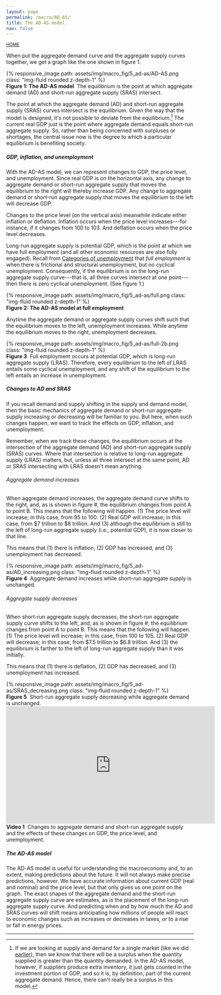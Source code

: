 ```yaml
---
layout: page
permalink: /macro/AD_AS/
title: The AD-AS model
nav: false
---
```


<link rel="stylesheet" href="/assets/css/table.css">

[<small>HOME</small>](/macro/)



When put the aggregate demand curve and the aggregate supply curves together, we get a graph like the one shown in figure 1.


<div class="container">
<div class="row">
	<div class="col-9">
		{% responsive_image path: assets/img/macro_fig/5_ad-as/AD-AS.png class: "img-fluid rounded z-depth-1" %}
	</div>
</div>
<div class="caption"><div align="left">
<strong>Figure 1: The AD-AS model</strong>&nbsp;&nbsp;The equilibrium is the point at which aggregate demand (AD) and short-run aggregate supply (SRAS) intersect.</div>
</div>
</div>


The point at which the aggregate demand (AD) and short-run aggregate supply (SRAS) curves intersect is the equilibrium. Given the way that the model is designed, it's not possible to deviate from the equilibrium.[^1] The current real GDP just is the point where aggregate demand equals short-run aggregate supply. So, rather than being concerned with surpluses or shortages, the central issue now is the degree to which a particular equilibrium is benefiting society.

[^1]: If we are looking at supply and demand for a single market (like we did [earlier](/macro/supply_and_demand/)), then we know that there will be a surplus when the quantity supplied is greater than the quantity demanded. In the AD-AS model, however, if suppliers produce extra inventory, it just gets counted in the investment portion of GDP, and so it is, by definition, part of the current aggregate demand. Hence, there can't really be a surplus in this model.


##### GDP, inflation, and unemployment

With the AD-AS model, we can represent changes to GDP, the price level, and unemployment. Since real GDP is on the horizontal axis, any change to aggregate demand or short-run aggregate supply that moves the equilibrium to the right will thereby increase GDP. Any change to aggregate demand or short-run aggregate supply that moves the equilibrium to the left will decrease GDP.

Changes to the price level (on the vertical axis) meanwhile indicate either inflation or deflation. Inflation occurs when the price level increases---for instance, if it changes from 100 to 103. And deflation occurs when the price level decreases.

Long-run aggregate supply is potential GDP, which is the point at which we have full employment (and all other economic resources are also fully engaged). Recall from [Categories of unemployment](https://loighic.net/macro/unemployment_2/) that *full employment* is when there is frictional and structural unemployment, but no cyclical unemployment. Consequently, if the equilibrium is on the long-run aggregate supply curve---that is, all three curves intersect at one point---then there is zero cyclical unemployment. (See figure 1.)


<div class="container">
<div class="row">
	<div class="col-9">
		{% responsive_image path: assets/img/macro_fig/5_ad-as/full.png class: "img-fluid rounded z-depth-1" %}
	</div>
</div>
<div class="caption"><div align="left">
<strong>Figure 2: The AD-AS model at full employment</strong>&nbsp;&nbsp;</div>
</div>
</div>


Anytime the aggregate demand or aggregate supply curves shift such that the equilibrium moves to the left, unemployment increases. While anytime the equilibrium moves to the right, unemployment decreases.


<div class="container">
<div class="row">
	<div class="col-10">
		{% responsive_image path: assets/img/macro_fig/5_ad-as/full-2b.png class: "img-fluid rounded z-depth-1" %}
	</div>
</div>
<div class="caption"><div align="left">
<strong>Figure 3</strong>&nbsp;&nbsp;Full employment occurs at potential GDP, which is long-run aggregate supply (LRAS). Therefore, every equilibrium to the left of LRAS entails some cyclical unemployment, and any shift of the equilibrium to the left entails an increase in unemployment.</div>
</div>
</div>


##### Changes to AD and SRAS

If you recall demand and supply shifting in the supply and demand model, then the basic mechanics of aggregate demand or short-run aggregate supply increasing or decreasing will be familiar to you. But here, when such changes happen, we want to track the effects on GDP, inflation, and unemployment.

Remember, when we track these changes, the equilibrium occurs at the intersection of the aggregate demand (AD) and short-run aggregate supply (SRAS) curves. Where that intersection is relative to long-run aggregate supply (LRAS) matters, but, unless all three intersect at the same point, AD or SRAS intersecting with LRAS doesn't mean anything.

###### Aggregate demand increases

When aggregate demand increases, the aggregate demand curve shifts to the right, and, as is shown in figure #, the equilibrium changes from point A to point B. This means that the following will happen. (1) The price level will increase; in this case, from 95 to 100. (2) Real GDP will increase; in this case, from \$7 trillion to \$8 trillion. And (3) although the equilibrium is still to the left of long-run aggregate supply (i.e., potential GDP), it is now closer to that line.

This means that (1) there is inflation, (2) GDP has increased, and (3) unemployment has decreased.

<div class="container">
<div class="row">
	<div class="col-9">
		{% responsive_image path: assets/img/macro_fig/5_ad-as/AD_increasing.png class: "img-fluid rounded z-depth-1" %}
	</div>
</div>
<div class="caption"><div align="left">
<strong>Figure 4</strong>&nbsp;&nbsp;Aggregate demand increases while short-run aggregate supply is unchanged.</div>
</div>
</div>


###### Aggregate supply decreases

When short-run aggregate supply decreases, the short-run aggregate supply curve shifts to the left, and, as is shown in figure #, the equilibrium changes from point A to point B. This means that the following will happen. (1) The price level will increase; in this case, from 100 to 105. (2) Real GDP will decrease; in this case, from \$7.5 trillion to \$6.8 trillion. And (3) the equilibrium is farther to the left of long-run aggregate supply than it was initially.

This means that (1) there is deflation, (2) GDP has decreased, and (3) unemployment has increased.

<div class="container">
<div class="row">
	<div class="col-9">
		{% responsive_image path: assets/img/macro_fig/5_ad-as/SRAS_decreasing.png class: "img-fluid rounded z-depth-1" %}
	</div>
</div>
<div class="caption"><div align="left">
<strong>Figure 5</strong>&nbsp;&nbsp;Short-run aggregate supply decreasing while aggregate demand is unchanged.</div>
</div>
</div>



<iframe width="560" height="315" src="https://www.youtube-nocookie.com/embed/QTy3jkgOevo?si=zZuHcQwpDr8hTXbZ" title="YouTube video player" frameborder="0" allow="accelerometer; autoplay; clipboard-write; encrypted-media; gyroscope; picture-in-picture; web-share" referrerpolicy="strict-origin-when-cross-origin" allowfullscreen></iframe>
<div class="caption"><div align="left">
<strong>Video 1</strong>&nbsp;&nbsp;Changes to aggregate demand and short-run aggregate supply and the effects of these changes on GDP, the price level, and unemployment.</div>
</div>


##### The AD-AS model

The AD-AS model is useful for understanding the macroeconomy and, to an extent, making predictions about the future. It will not always make precise predictions, however. We have accurate information about current GDP (real and nominal) and the price level, but that only gives us one point on the graph. The exact shapes of the aggregate demand and the short-run aggregate supply curve are estimates, as is the placement of the long-run aggregate supply curve. And predicting when and by how much the AD and SRAS curves will shift means anticipating how millions of people will react to economic changes such as increases or decreases in taxes, or to a rise or fall in energy prices.

---